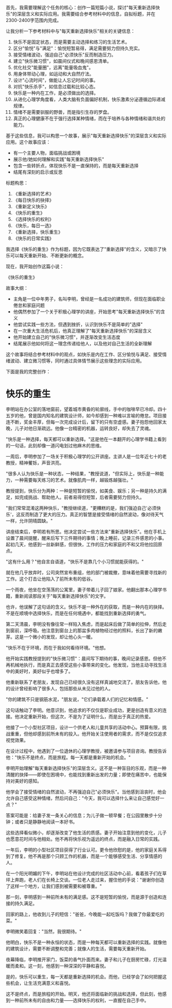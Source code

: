 <ReasoningChainRenderer>

首先，我需要理解这个任务的核心：创作一篇短篇小说，探讨"每天重新选择快乐"的深层含义和实际应用。我需要结合参考材料中的信息，自拟标题，并在2300-2400字范围内完成。

让我分析一下参考材料中与"每天重新选择快乐"相关的关键信息：

1. 快乐不是固定状态，而是需要主动选择和练习的生活艺术。
2. 区分"愉悦"与"满足"：愉悦短暂易得，满足需要努力但持久充实。
3. 接受情绪波动，强迫自己"必须快乐"反而制造压力。
4. 建立"快乐微习惯"，如晨间仪式和晚间感恩清单。
5. 优化社交"能量圈"，远离"能量吸血鬼"。
6. 用身体带动心理，如运动和大自然疗法。
7. 设计"心流时间"，做能让人忘记时间的事。
8. 对抗"快乐杀手"，如信息过载和比较心态。
9. 快乐是一种内在工作，是必须做出的选择。
10. 从进化心理学角度看，人类大脑有负面偏好机制，快乐激素分泌遵循边际递减规律。
11. 情绪不是需要驯服的野兽，而是指引生存的罗盘。
12. 真正的心理健康不在于强行选择某种情绪，而在于培养与各种情绪和谐共处的能力。

基于这些信息，我可以构思一个故事，展示"每天重新选择快乐"的深层含义和实际应用。这个故事应该：

- 有一个主要人物，面临挑战或困境
- 展示他/她如何理解和实践"每天重新选择快乐"
- 包含一些转折点，体现快乐不是一直保持的，而是每天重新选择
- 结尾有深刻的启示或反思

标题构思：
1. 《重新选择的艺术》
2. 《每日快乐的抉择》
3. 《重新定义快乐》
4. 《快乐的重生》
5. 《选择快乐的权利》
6. 《快乐，每日一选》
7. 《重新选择，快乐重生》
8. 《快乐的日常实践》

我选择《快乐的重生》作为标题，因为它既表达了"重新选择"的含义，又暗示了快乐可以每天重新开始、不断更新的概念。

现在，我开始创作这篇小说：

《快乐的重生》

故事大纲：
- 主角是一位中年男子，名叫李明，曾经是一名成功的建筑师，但现在面临职业倦怠和家庭问题
- 他偶然参加了一个关于积极心理学的讲座，开始思考"每天重新选择快乐"的含义
- 他尝试实践一些方法，但遇到挫折，认识到快乐不是简单的"选择"
- 在一次重大生活危机后，他真正理解了"每天重新选择快乐"的深层含义
- 他开始建立自己的"快乐微习惯"，并逐渐改变生活态度
- 结尾展示他如何将这一理念传递给他人，以及他对自己生活的全新理解

这个故事将结合参考材料中的观点，如快乐是内在工作、区分愉悦与满足、接受情绪波动、建立微习惯等，同时通过具体情节展示这些理念的实际应用。

下面是我的完整创作：
</ReasoningChainRenderer>

# 快乐的重生

李明站在办公室的落地窗前，望着城市黄昏的轮廓线，手中的咖啡早已冷却。四十五岁的他，曾是国内知名的建筑设计师，如今却感到一种难以言喻的倦怠。项目接连不断，奖金丰厚，但每一次完成设计后，留下的只有空虚感。妻子抱怨他回家太晚，儿子对他日渐疏远。他像一台精密的机器，运转良好，却失去了灵魂。

"快乐是一种选择，每天都可以重新选择。"这是他在一本翻开的心理学书籍上看到的一句话，此刻却像一道闪电划过他麻木的思维。

一周后，李明参加了一场关于积极心理学的公开讲座。主讲人是一位年近七十的老教授，精神矍铄，声音洪亮。

"很多人认为快乐是一种状态，一种结果，"教授说道，"但实际上，快乐是一种能力，一种需要每天练习的艺术。就像肌肉一样，越锻炼越强壮。"

教授提到，快乐分为两种：一种是短暂的愉悦，如美食、娱乐；另一种是持久的满足，如完成挑战、帮助他人。前者易得但短暂，后者需要努力但持久。

"我们常常混淆这两种快乐，"教授继续道，"更糟糕的是，我们强迫自己'必须快乐'，这反而制造了更大的压力。真正的智慧是接受情绪的自然波动，像对待天气一样，允许阴晴圆缺。"

讲座结束后，李明若有所思。他决定尝试一些方法来"重新选择快乐"。他在手机上设置了晨间提醒，醒来后写下三件期待的事情；晚上睡前，记录三件感恩的小事。起初几天，他感到一丝新鲜感，但很快，工作的压力和家庭的不和又将他拉回原点。

"这有什么用？"他自言自语道，"快乐不是靠几个小习惯就能获得的。"

就在他几乎放弃时，公司突然宣布重组，他的部门被裁撤，意味着他需要寻找新的工作。这个打击让他陷入了前所未有的低谷。

一个雨夜，他坐在空荡荡的公寓里，妻子带着儿子回了娘家。他翻出那本心理学书籍，重新阅读那段关于"每天重新选择快乐"的文字。

也许，他误解了这句话的含义。快乐不是一种外在的获取，而是一种内在的抉择。不是在顺境中选择快乐，而是在任何境遇中，都能找到重新选择的勇气。

第二天清晨，李明没有像往常一样陷入焦虑，而是起床后做了简单的拉伸，然后走到窗前，深呼吸。他注意到窗台上的那盆多肉植物经过他的照料，长出了新的嫩芽。这是一个微小的发现，却让他心头一暖。

"快乐不在于环境，而在于我如何看待环境。"他想。

他开始实践教授提到的"快乐微习惯"：晨间写下期待的事，晚间记录感恩。但他不再机械地执行，而是真正去感受这些小事带来的变化。他发现，当他主动寻找生活中的美好时，美好似乎也增多了。

他重新联系了老朋友，发现自己已经很久没有这样真诚地交流了。朋友告诉他，他的设计曾经影响了很多人，包括那些从未见过他的人。

"你的建筑不只是钢筋水泥，"朋友说，"它们承载着人们的记忆和情感。"

这句话触动了李明。他意识到，他追求的不仅仅是职业成功，更是创造有意义的连接。他决定重新开始，但这次，不是为了证明什么，而是出于真正的热爱。

他接了一个小型社区项目，设计一个供老人和儿童共享的活动中心。预算有限，挑战重重，但他却感到前所未有的投入。他开始关注使用者的需求，而不是仅仅追求视觉效果。

在设计过程中，他遇到了一位退休的心理学教授，被邀请参与项目咨询。教授告诉他："快乐不是终点，而是旅程。每一天都是重新开始的机会。"

李明开始理解"每天重新选择快乐"的深层含义。这不是一种盲目的乐观，而是一种清醒的抉择——即使在困境中，也能找到重新出发的力量；即使在痛苦中，也能保持对美好的感知。

他学会了接受情绪的自然波动，不再强迫自己"必须快乐"。当他感到沮丧时，他会允许自己感受这种情绪，然后问自己："今天，我可以选择什么来让自己感觉好一点？"

答案可能是：给妻子发一条关心的信息；为儿子做一顿早餐；在公园里散步十分钟；或者只是静静地阅读一本好书。

这些选择看似微小，却逐渐改变了他生活的质感。妻子开始注意到他的变化，儿子也愿意花时间与他相处。他不再将快乐视为遥远的终点，而是融入日常的实践。

一年后，李明的小型社区项目获得了行业认可。更令他欣慰的是，他的家庭关系得到了修复。他不再是那个只顾工作的机器，而是一个能够感受生活、分享情感的人。

在一个阳光明媚的下午，李明站在他设计完成的社区活动中心前，看着孩子们在草坪上奔跑，老人们在长椅上交谈。一位老人走过来，握住他的手说："谢谢你创造了这样一个地方，让我们感到被需要和被尊重。"

那一刻，李明感到一种前所未有的满足感。这不是短暂的愉悦，而是源于创造和连接的持久满足。

回家的路上，他收到儿子的短信："爸爸，今晚能一起吃饭吗？我做了你最爱吃的菜。"

李明微笑着回复："当然，我很期待。"

他明白，快乐不是一种永恒的状态，而是一种每天都可以重新选择的实践。就像他的建筑设计，需要不断调整和完善；就像人的生活，需要每天重新开始。

夜幕降临，李明推开家门，饭菜的香气扑面而来。妻子和儿子在厨房忙碌，灯光温暖而柔和。这一刻，他感到一种深深的平静和喜悦。

是的，快乐可以重生，每一天都是重新选择的机会。而他，已经学会了如何把握这些机会，让生活充满意义和喜悦。

这不是终点，而是旅程的开始。明天，他还将面临新的挑战和选择，但此刻，他感到一种前所未有的自由和力量——选择快乐的权利，一直握在自己手中。